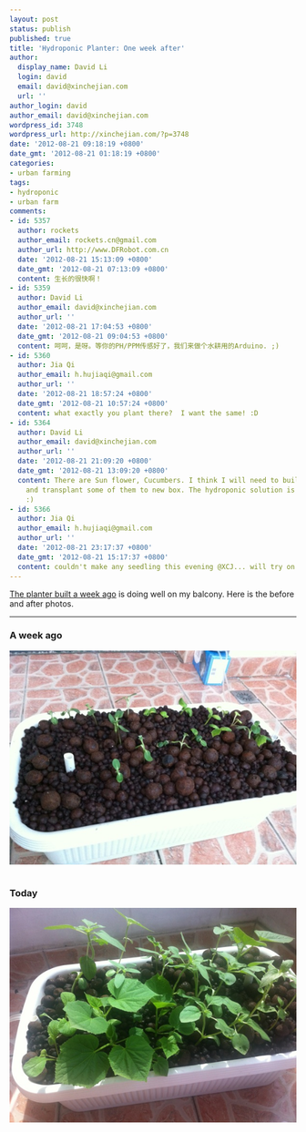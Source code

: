 ```yaml
---
layout: post
status: publish
published: true
title: 'Hydroponic Planter: One week after'
author:
  display_name: David Li
  login: david
  email: david@xinchejian.com
  url: ''
author_login: david
author_email: david@xinchejian.com
wordpress_id: 3748
wordpress_url: http://xinchejian.com/?p=3748
date: '2012-08-21 09:18:19 +0800'
date_gmt: '2012-08-21 01:18:19 +0800'
categories:
- urban farming
tags:
- hydroponic
- urban farm
comments:
- id: 5357
  author: rockets
  author_email: rockets.cn@gmail.com
  author_url: http://www.DFRobot.com.cn
  date: '2012-08-21 15:13:09 +0800'
  date_gmt: '2012-08-21 07:13:09 +0800'
  content: 生长的很快啊！
- id: 5359
  author: David Li
  author_email: david@xinchejian.com
  author_url: ''
  date: '2012-08-21 17:04:53 +0800'
  date_gmt: '2012-08-21 09:04:53 +0800'
  content: 呵呵，是呀。等你的PH/PPM传感好了，我们来做个水耕用的Arduino. ;)
- id: 5360
  author: Jia Qi
  author_email: h.hujiaqi@gmail.com
  author_url: ''
  date: '2012-08-21 18:57:24 +0800'
  date_gmt: '2012-08-21 10:57:24 +0800'
  content: what exactly you plant there?  I want the same! :D
- id: 5364
  author: David Li
  author_email: david@xinchejian.com
  author_url: ''
  date: '2012-08-21 21:09:20 +0800'
  date_gmt: '2012-08-21 13:09:20 +0800'
  content: There are Sun flower, Cucumbers. I think I will need to build another box
    and transplant some of them to new box. The hydroponic solution is pretty good.
    :)
- id: 5366
  author: Jia Qi
  author_email: h.hujiaqi@gmail.com
  author_url: ''
  date: '2012-08-21 23:17:37 +0800'
  date_gmt: '2012-08-21 15:17:37 +0800'
  content: couldn't make any seedling this evening @XCJ... will try on Saturday then
---
```

<p><a href="http://xinchejian.com/2012/08/12/building-a-simple-hydroponic-planter/">The planter built a week ago</a> is doing well on my balcony. Here is the before and after photos. </p></p>
<hr/>
<h3>A week ago</h3></p>
<p>
<img style="display:block; margin-left:auto; margin-right:auto;" src="/uploads/2012/08/IMG_3227.jpg"><br />
</p></p>
<h3>Today</h3></p>
<p><img style="display:block; margin-left:auto; margin-right:auto;" src="/uploads/2012/08/IMG_3302.jpg" alt="IMG 3302" title="IMG_3302.jpg" border="0"/></p></p>
